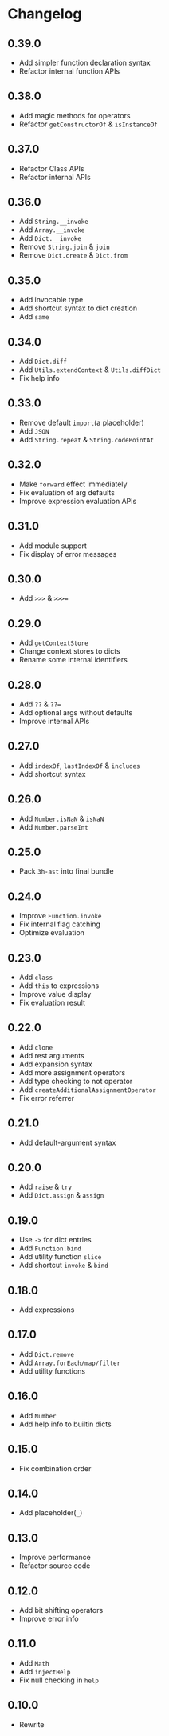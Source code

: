 # Changelog

## 0.39.0

- Add simpler function declaration syntax
- Refactor internal function APIs

## 0.38.0

- Add magic methods for operators
- Refactor `getConstructorOf` & `isInstanceOf`

## 0.37.0

- Refactor Class APIs
- Refactor internal APIs

## 0.36.0

- Add `String.__invoke`
- Add `Array.__invoke`
- Add `Dict.__invoke`
- Remove `String.join` & `join`
- Remove `Dict.create` & `Dict.from`

## 0.35.0

- Add invocable type
- Add shortcut syntax to dict creation
- Add `same`

## 0.34.0

- Add `Dict.diff`
- Add `Utils.extendContext` & `Utils.diffDict`
- Fix help info

## 0.33.0

- Remove default `import`(a placeholder)
- Add `JSON`
- Add `String.repeat` & `String.codePointAt`

## 0.32.0

- Make `forward` effect immediately
- Fix evaluation of arg defaults
- Improve expression evaluation APIs

## 0.31.0

- Add module support
- Fix display of error messages

## 0.30.0

- Add `>>>` & `>>>=`

## 0.29.0

- Add `getContextStore`
- Change context stores to dicts
- Rename some internal identifiers

## 0.28.0

- Add `??` & `??=`
- Add optional args without defaults
- Improve internal APIs

## 0.27.0

- Add `indexOf`, `lastIndexOf` & `includes`
- Add shortcut syntax

## 0.26.0

- Add `Number.isNaN` & `isNaN`
- Add `Number.parseInt`

## 0.25.0

- Pack `3h-ast` into final bundle

## 0.24.0

- Improve `Function.invoke`
- Fix internal flag catching
- Optimize evaluation

## 0.23.0

- Add `class`
- Add `this` to expressions
- Improve value display
- Fix evaluation result

## 0.22.0

- Add `clone`
- Add rest arguments
- Add expansion syntax
- Add more assignment operators
- Add type checking to not operator
- Add `createAdditionalAssignmentOperator`
- Fix error referrer

## 0.21.0

- Add default-argument syntax

## 0.20.0

- Add `raise` & `try`
- Add `Dict.assign` & `assign`

## 0.19.0

- Use `->` for dict entries
- Add `Function.bind`
- Add utility function `slice`
- Add shortcut `invoke` & `bind`

## 0.18.0

- Add expressions

## 0.17.0

- Add `Dict.remove`
- Add `Array.forEach/map/filter`
- Add utility functions

## 0.16.0

- Add `Number`
- Add help info to builtin dicts

## 0.15.0

- Fix combination order

## 0.14.0

- Add placeholder(`_`)

## 0.13.0

- Improve performance
- Refactor source code

## 0.12.0

- Add bit shifting operators
- Improve error info

## 0.11.0

- Add `Math`
- Add `injectHelp`
- Fix null checking in `help`

## 0.10.0

- Rewrite
